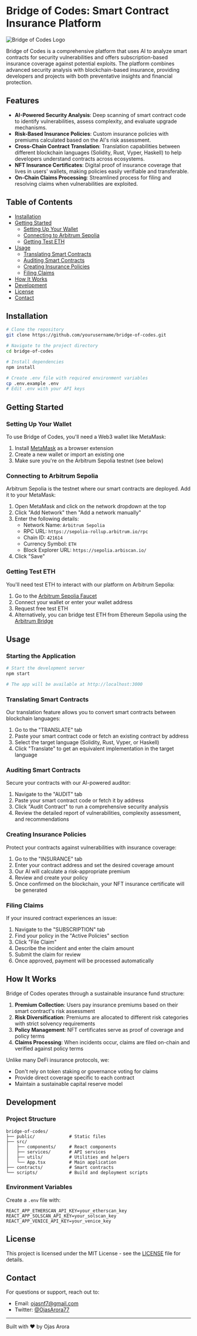 # Bridge of Codes: Smart Contract Insurance Platform

![Bridge of Codes Logo](https://example.com/your-logo.png) 

Bridge of Codes is a comprehensive platform that uses AI to analyze smart contracts for security vulnerabilities and offers subscription-based insurance coverage against potential exploits. The platform combines advanced security analysis with blockchain-based insurance, providing developers and projects with both preventative insights and financial protection.

## Features

- **AI-Powered Security Analysis**: Deep scanning of smart contract code to identify vulnerabilities, assess complexity, and evaluate upgrade mechanisms.
- **Risk-Based Insurance Policies**: Custom insurance policies with premiums calculated based on the AI's risk assessment.
- **Cross-Chain Contract Translation**: Translation capabilities between different blockchain languages (Solidity, Rust, Vyper, Haskell) to help developers understand contracts across ecosystems.
- **NFT Insurance Certificates**: Digital proof of insurance coverage that lives in users' wallets, making policies easily verifiable and transferable.
- **On-Chain Claims Processing**: Streamlined process for filing and resolving claims when vulnerabilities are exploited.

## Table of Contents

- [Installation](#installation)
- [Getting Started](#getting-started)
  - [Setting Up Your Wallet](#setting-up-your-wallet)
  - [Connecting to Arbitrum Sepolia](#connecting-to-arbitrum-sepolia)
  - [Getting Test ETH](#getting-test-eth)
- [Usage](#usage)
  - [Translating Smart Contracts](#translating-smart-contracts)
  - [Auditing Smart Contracts](#auditing-smart-contracts)
  - [Creating Insurance Policies](#creating-insurance-policies)
  - [Filing Claims](#filing-claims)
- [How It Works](#how-it-works)
- [Development](#development)
- [License](#license)
- [Contact](#contact)

## Installation

```bash
# Clone the repository
git clone https://github.com/yourusername/bridge-of-codes.git

# Navigate to the project directory
cd bridge-of-codes

# Install dependencies
npm install

# Create .env file with required environment variables
cp .env.example .env
# Edit .env with your API keys
```

## Getting Started

### Setting Up Your Wallet

To use Bridge of Codes, you'll need a Web3 wallet like MetaMask:

1. Install [MetaMask](https://metamask.io/) as a browser extension
2. Create a new wallet or import an existing one
3. Make sure you're on the Arbitrum Sepolia testnet (see below)

### Connecting to Arbitrum Sepolia

Arbitrum Sepolia is the testnet where our smart contracts are deployed. Add it to your MetaMask:

1. Open MetaMask and click on the network dropdown at the top
2. Click "Add Network" then "Add a network manually"
3. Enter the following details:
   - Network Name: `Arbitrum Sepolia`
   - RPC URL: `https://sepolia-rollup.arbitrum.io/rpc`
   - Chain ID: `421614`
   - Currency Symbol: `ETH`
   - Block Explorer URL: `https://sepolia.arbiscan.io/`
4. Click "Save"

### Getting Test ETH

You'll need test ETH to interact with our platform on Arbitrum Sepolia:

1. Go to the [Arbitrum Sepolia Faucet](https://www.alchemy.com/faucets/arbitrum-sepolia)
2. Connect your wallet or enter your wallet address
3. Request free test ETH
4. Alternatively, you can bridge test ETH from Ethereum Sepolia using the [Arbitrum Bridge](https://bridge.arbitrum.io/)

## Usage

### Starting the Application

```bash
# Start the development server
npm start

# The app will be available at http://localhost:3000
```

### Translating Smart Contracts

Our translation feature allows you to convert smart contracts between blockchain languages:

1. Go to the "TRANSLATE" tab
2. Paste your smart contract code or fetch an existing contract by address
3. Select the target language (Solidity, Rust, Vyper, or Haskell)
4. Click "Translate" to get an equivalent implementation in the target language

### Auditing Smart Contracts

Secure your contracts with our AI-powered auditor:

1. Navigate to the "AUDIT" tab
2. Paste your smart contract code or fetch it by address
3. Click "Audit Contract" to run a comprehensive security analysis
4. Review the detailed report of vulnerabilities, complexity assessment, and recommendations

### Creating Insurance Policies

Protect your contracts against vulnerabilities with insurance coverage:

1. Go to the "INSURANCE" tab
2. Enter your contract address and set the desired coverage amount
3. Our AI will calculate a risk-appropriate premium
4. Review and create your policy
5. Once confirmed on the blockchain, your NFT insurance certificate will be generated

### Filing Claims

If your insured contract experiences an issue:

1. Navigate to the "SUBSCRIPTION" tab
2. Find your policy in the "Active Policies" section
3. Click "File Claim"
4. Describe the incident and enter the claim amount
5. Submit the claim for review
6. Once approved, payment will be processed automatically

## How It Works

Bridge of Codes operates through a sustainable insurance fund structure:

1. **Premium Collection**: Users pay insurance premiums based on their smart contract's risk assessment
2. **Risk Diversification**: Premiums are allocated to different risk categories with strict solvency requirements
3. **Policy Management**: NFT certificates serve as proof of coverage and policy terms
4. **Claims Processing**: When incidents occur, claims are filed on-chain and verified against policy terms

Unlike many DeFi insurance protocols, we:
- Don't rely on token staking or governance voting for claims
- Provide direct coverage specific to each contract
- Maintain a sustainable capital reserve model

## Development

### Project Structure

```
bridge-of-codes/
├── public/             # Static files
├── src/
│   ├── components/     # React components
│   ├── services/       # API services
│   ├── utils/          # Utilities and helpers
│   └── App.tsx         # Main application
├── contracts/          # Smart contracts
└── scripts/            # Build and deployment scripts
```

### Environment Variables

Create a `.env` file with:

```
REACT_APP_ETHERSCAN_API_KEY=your_etherscan_key
REACT_APP_SOLSCAN_API_KEY=your_solscan_key
REACT_APP_VENICE_API_KEY=your_venice_key
```

## License

This project is licensed under the MIT License - see the [LICENSE](LICENSE) file for details.

## Contact

For questions or support, reach out to:
- Email: [ojasnf7@gmail.com](mailto:ojasnf7@gmail.com)
- Twitter: [@OjasArora77](https://x.com/OjasArora77)

---

Built with ❤️ by Ojas Arora